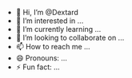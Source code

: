 - 👋 Hi, I’m @Dextard
- 👀 I’m interested in ...
- 🌱 I’m currently learning ...
- 💞️ I’m looking to collaborate on ...
- 📫 How to reach me ...
- 😄 Pronouns: ...
- ⚡ Fun fact: ...

<!---
Dextard/Dextard is a ✨ special ✨ repository because its `README.md` (this file) appears on your GitHub profile.
You can click the Preview link to take a look at your changes.
--->
